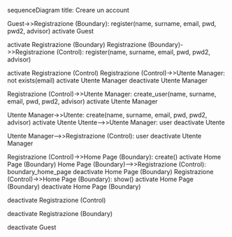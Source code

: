 sequenceDiagram
title: Creare un account

Guest->>Registrazione (Boundary): register(name, surname, email, pwd, pwd2, advisor)
activate Guest

activate Registrazione (Boundary)
Registrazione (Boundary)->>Registrazione (Control): register(name, surname, email, pwd, pwd2, advisor)

activate Registrazione (Control)
Registrazione (Control)->>Utente Manager: not exists(email)
activate Utente Manager
deactivate Utente Manager

Registrazione (Control)->>Utente Manager: create_user(name, surname, email, pwd, pwd2, advisor)
activate Utente Manager

Utente Manager->>Utente: create(name, surname, email, pwd, pwd2, advisor)
activate Utente
Utente-->>Utente Manager: user
deactivate Utente

Utente Manager-->>Registrazione (Control): user
deactivate Utente Manager

Registrazione (Control)->>Home Page (Boundary): create()
activate Home Page (Boundary)
Home Page (Boundary)-->>Registrazione (Control): boundary_home_page
deactivate Home Page (Boundary)
Registrazione (Control)->>Home Page (Boundary): show()
activate Home Page (Boundary)
deactivate Home Page (Boundary)

deactivate Registrazione (Control)

deactivate Registrazione (Boundary)

deactivate Guest
